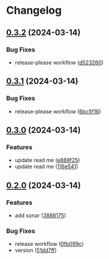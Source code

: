 # Changelog

## [0.3.2](https://github.com/rudderlabs/rudder-kafka-sink-connector/compare/v0.3.1...v0.3.2) (2024-03-14)


### Bug Fixes

* release-please workflow ([d523260](https://github.com/rudderlabs/rudder-kafka-sink-connector/commit/d5232601e45d090d28be181a2adada904ec019d6))

## [0.3.1](https://github.com/rudderlabs/rudder-kafka-sink-connector/compare/v0.3.0...v0.3.1) (2024-03-14)


### Bug Fixes

* release-please workflow ([6bc5f16](https://github.com/rudderlabs/rudder-kafka-sink-connector/commit/6bc5f16a3ada231aed6f3efd79a9e312999fbf09))

## [0.3.0](https://github.com/rudderlabs/rudder-kafka-sink-connector/compare/v0.2.0...v0.3.0) (2024-03-14)


### Features

* update read me ([e889f25](https://github.com/rudderlabs/rudder-kafka-sink-connector/commit/e889f25360a41365528d601321705ea62a213d3d))
* update read me ([116e541](https://github.com/rudderlabs/rudder-kafka-sink-connector/commit/116e5410705ae62d21aa3175a74553b7139979ea))

## [0.2.0](https://github.com/rudderlabs/rudder-kafka-sink-connector/compare/v0.1.0...v0.2.0) (2024-03-14)


### Features

* add sonar ([3886175](https://github.com/rudderlabs/rudder-kafka-sink-connector/commit/3886175c17e95d78cbf094126bdb95bbb017f8d0))


### Bug Fixes

* release workflow ([0fb099c](https://github.com/rudderlabs/rudder-kafka-sink-connector/commit/0fb099c814aef2988a3ae6e99d2e17a6eeb12593))
* version ([51dd7ff](https://github.com/rudderlabs/rudder-kafka-sink-connector/commit/51dd7ff714bbdc8db7b97b1a0730ce07749f1238))
